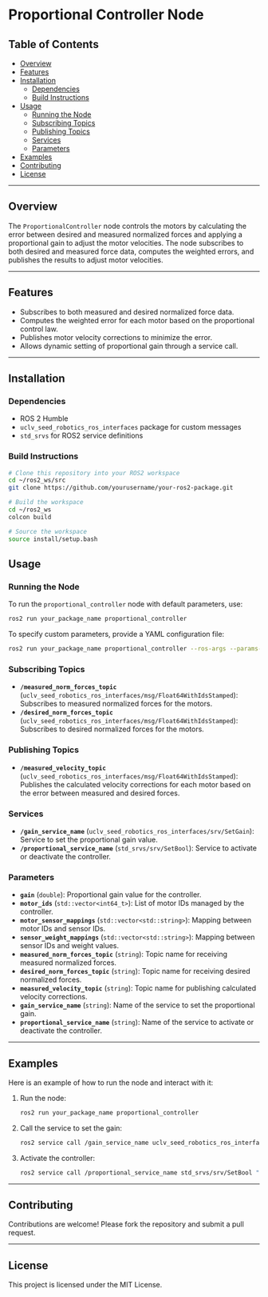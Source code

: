 # Proportional Controller Node

## Table of Contents
- [Overview](#overview)
- [Features](#features)
- [Installation](#installation)
  - [Dependencies](#dependencies)
  - [Build Instructions](#build-instructions)
- [Usage](#usage)
  - [Running the Node](#running-the-node)
  - [Subscribing Topics](#subscribing-topics)
  - [Publishing Topics](#publishing-topics)
  - [Services](#services)
  - [Parameters](#parameters)
- [Examples](#examples)
- [Contributing](#contributing)
- [License](#license)

---

## Overview

The `ProportionalController` node controls the motors by calculating the error between desired and measured normalized forces and applying a proportional gain to adjust the motor velocities. The node subscribes to both desired and measured force data, computes the weighted errors, and publishes the results to adjust motor velocities.

---

## Features

- Subscribes to both measured and desired normalized force data.
- Computes the weighted error for each motor based on the proportional control law.
- Publishes motor velocity corrections to minimize the error.
- Allows dynamic setting of proportional gain through a service call.

---

## Installation

### Dependencies

- ROS 2 Humble
- `uclv_seed_robotics_ros_interfaces` package for custom messages
- `std_srvs` for ROS2 service definitions

### Build Instructions

```bash
# Clone this repository into your ROS2 workspace
cd ~/ros2_ws/src
git clone https://github.com/yourusername/your-ros2-package.git

# Build the workspace
cd ~/ros2_ws
colcon build

# Source the workspace
source install/setup.bash
```
## Usage

### Running the Node

To run the `proportional_controller` node with default parameters, use:

```bash
ros2 run your_package_name proportional_controller
```
To specify custom parameters, provide a YAML configuration file:
```bash
ros2 run your_package_name proportional_controller --ros-args --params-file path/to/your_config.yaml
```
### Subscribing Topics

- **`/measured_norm_forces_topic`** (`uclv_seed_robotics_ros_interfaces/msg/Float64WithIdsStamped`): Subscribes to measured normalized forces for the motors.
- **`/desired_norm_forces_topic`** (`uclv_seed_robotics_ros_interfaces/msg/Float64WithIdsStamped`): Subscribes to desired normalized forces for the motors.

### Publishing Topics

- **`/measured_velocity_topic`** (`uclv_seed_robotics_ros_interfaces/msg/Float64WithIdsStamped`): Publishes the calculated velocity corrections for each motor based on the error between measured and desired forces.

### Services

- **`/gain_service_name`** (`uclv_seed_robotics_ros_interfaces/srv/SetGain`): Service to set the proportional gain value.
- **`/proportional_service_name`** (`std_srvs/srv/SetBool`): Service to activate or deactivate the controller.

### Parameters

- **`gain`** (`double`): Proportional gain value for the controller.
- **`motor_ids`** (`std::vector<int64_t>`): List of motor IDs managed by the controller.
- **`motor_sensor_mappings`** (`std::vector<std::string>`): Mapping between motor IDs and sensor IDs.
- **`sensor_weight_mappings`** (`std::vector<std::string>`): Mapping between sensor IDs and weight values.
- **`measured_norm_forces_topic`** (`string`): Topic name for receiving measured normalized forces.
- **`desired_norm_forces_topic`** (`string`): Topic name for receiving desired normalized forces.
- **`measured_velocity_topic`** (`string`): Topic name for publishing calculated velocity corrections.
- **`gain_service_name`** (`string`): Name of the service to set the proportional gain.
- **`proportional_service_name`** (`string`): Name of the service to activate or deactivate the controller.

---

## Examples

Here is an example of how to run the node and interact with it:

1. Run the node:
   ```bash
   ros2 run your_package_name proportional_controller
   ```
2. Call the service to set the gain:
   ```bash
   ros2 service call /gain_service_name uclv_seed_robotics_ros_interfaces/srv/SetGain "{gain: 1.5}"
   ```
3. Activate the controller:
    ```bash
    ros2 service call /proportional_service_name std_srvs/srv/SetBool "{data: true}"
    ```
---

## Contributing

Contributions are welcome! Please fork the repository and submit a pull request.

---

## License

This project is licensed under the MIT License.
